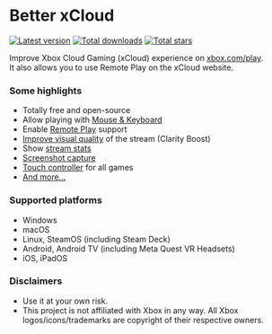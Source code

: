 # Better xCloud
[![Latest version](https://img.shields.io/github/v/release/redphx/better-xcloud?label=latest)](https://github.com/redphx/better-xcloud/releases) 
[![Total downloads](https://img.shields.io/github/downloads/redphx/better-xcloud/total?color=%23e15f2c)](https://github.com/redphx/better-xcloud/releases) 
[![Total stars](https://img.shields.io/github/stars/redphx/better-xcloud?color=%23cca400)](https://github.com/redphx/better-xcloud/stargazers)  

Improve Xbox Cloud Gaming (xCloud) experience on [xbox.com/play](https://www.xbox.com/play).  
It also allows you to use Remote Play on the xCloud website.

### Some highlights
- Totally free and open-source
- Allow playing with [Mouse & Keyboard](mouse-and-keyboard.md)
- Enable [Remote Play](remote-play.md) support  
- [Improve visual quality](ingame-features.md#improve-streams-clarity) of the stream (Clarity Boost)  
- Show [stream stats](stream-stats.md)  
- [Screenshot capture](screenshot-capture.md)  
- [Touch controller](features.md#touch-controller) for all games
- [And more...](features.md)


### Supported platforms
- Windows
- macOS
- Linux, SteamOS (including Steam Deck)
- Android, Android TV (including Meta Quest VR Headsets)
- iOS, iPadOS  

### Disclaimers  
- Use it at your own risk.
- This project is not affiliated with Xbox in any way. All Xbox logos/icons/trademarks are copyright of their respective owners.
